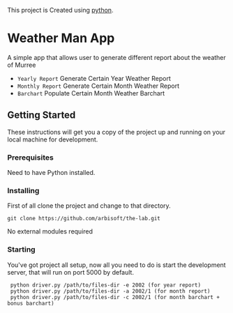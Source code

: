 This project is Created using [python](https://www.python.org/download/releases/3.0/).

# Weather Man App


A simple app that allows user to generate different report about the weather of Murree

* `Yearly Report` Generate Certain Year Weather Report
* `Monthly Report` Generate Certain Month Weather Report
* `Barchart` Populate Certain Month Weather Barchart


## Getting Started

These instructions will get you a copy of the project up and running on your local machine for development.

### Prerequisites

Need to have Python installed.

### Installing

First of all clone the project and change to that directory.

```
git clone https://github.com/arbisoft/the-lab.git
```

No external modules required


### Starting

You've got project all setup, now all you need to do is start the development server, that will run on port 5000 by default.

```
 python driver.py /path/to/files-dir -e 2002 (for year report)
 python driver.py /path/to/files-dir -a 2002/1 (for month report)
 python driver.py /path/to/files-dir -c 2002/1 (for month barchart + bonus barchart)
```
